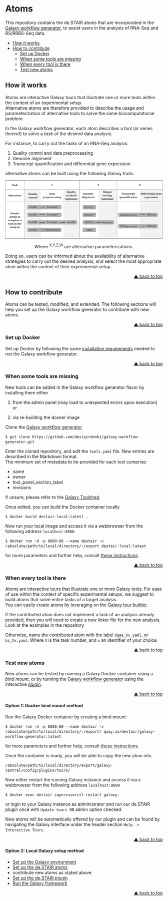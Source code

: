 <div id="top"></div>

# Atoms

This repository contains the de.STAIR atoms that are incorporated in the
[Galaxy workflow generator](https://github.com/destairdenbi/galaxy-workflow-generator),
to assist users in the analysis of RNA-Seq and BS/RRBS-Seq data.

- [How it works](#how-it-works)
- [How to contribute](#how-to-contribute)
  - [Set up Docker](#set-up-docker)
  - [When some tools are missing](#when-some-tools-are-missing)
  - [When every tool is there](#when-every-tool-is-there)
  - [Test new atoms](#test-new-atoms)


## How it works

Atoms are interactive Galaxy tours that illustrate one or more tools within the
context of an experimental setup.  
Alternative atoms are therefore provided to describe the usage and
parameterization of alternative tools to solve the same biocomputational
problem.  

In the Galaxy workflow generator, each atom describes a tool (or series
thereof) to solve a *task* of the desired data analysis.  

For instance, to carry out the tasks of an RNA-Seq analysis:
1. Quality control and data preprocessing
2. Genome alignment
3. Transcript quantification and differential gene expression

alternative atoms can be built using the following Galaxy tools:

<p align="center">
  <img align="center"
    src="web/atoms.png"
    width="600px"
    alt="Sample alternative atoms to complete a task in an RNA-Seq analysis"
    valign="top"/>
  <br />
  <div align="center">
Where <sup>X,Y,Z,W</sup> are alternative parameterizations.
  </div>
</p>

Doing so, users can be informed about the availability of alternative
strategies to carry out the desired analysis, and select the most appropriate
atom within the context of their experimental setup.
<p align="right"><a href="#top">&#x25B2; back to top</a></p>


## How to contribute

Atoms can be tested, modified, and extended. The following sections will help
you set up the Galaxy workflow generator to contribute with new atoms.
<p align="right"><a href="#top">&#x25B2; back to top</a></p>


### Set up Docker

Set up Docker by following the same [installation requirements](https://github.com/destairdenbi/galaxy-workflow-generator#installation-requirements)
needed to run the Galaxy workflow generator.
<p align="right"><a href="#top">&#x25B2; back to top</a></p>


### When some tools are missing

New tools can be added in the Galaxy workflow generator flavor by installing them either 

1) from the admin panel (may load to unexpected errors upon execution) or

2) via re-building the docker image

Clone the [Galaxy workflow generator](https://github.com/destairdenbi/galaxy-workflow-generator)
```
$ git clone https://github.com/destairdenbi/galaxy-workflow-generator.git
```

Enter the cloned repository, and edit the ``tools.yaml`` file. New entries are
described in the Markdown format.  
The minimum set of metadata to be provided for each tool comprise:
- name
- owner
- tool_panel_section_label
- revisions

If unsure, please refer to the [Galaxy Toolshed](https://toolshed.g2.bx.psu.edu/).  

Once edited, you can build the Docker container locally
```
$ docker build destair-local:latest .
```
Now run your local image and access it via a webbrowser from the following address ``localhost:8080``.
```
$ docker run -d -p 8080:80 --name destair -v /absolute/path/to/local/directory/:/export destair-local:latest
```

for more parameters and further help, consult
[these instructions](https://github.com/destairdenbi/galaxy-workflow-generator#run-the-container).

<p align="right"><a href="#top">&#x25B2; back to top</a></p>


### When every tool is there

Atoms are interactive tours that illustrate one or more Galaxy tools. For ease
of use within the context of specific experimental setups, we suggest to build
atoms that solve entire tasks of a target analysis.  
You can easily create atoms by leveraging on the [Galaxy tour builder](https://github.com/TailorDev/galaxy-tourbuilder).

If the contributed atom does not implement a task of an analysis already provided, then you will need to create a new linker file for the
new analysis. Look at the examples in the repository

Otherwise, name the contributed atom with the label ``dgea_Xx.yaml``, or
``bs_Xx.yaml``. Where ``X`` is the task number, and ``x`` an identifier of your choice.

<p align="right"><a href="#top">&#x25B2; back to top</a></p>


### Test new atoms

New atoms can be tested by running a Galaxy Docker container using a *bind
mount*, or by running the [Galaxy workflow generator](https://github.com/destairdenbi/galaxy-workflow-generator)
using the interactive [plugin](https://github.com/destairdenbi/galaxy-webhooks).

<p align="right"><a href="#top">&#x25B2; back to top</a></p>

#### Option 1: Docker bind mount method

Run the Galaxy Docker container by creating a bind mount:
```
$ docker run -d -p 8080:80 --name destair -v /absolute/path/to/local/directory/:/export/ quay.io/destair/galaxy-workflow-generator:latest
```
for more parameters and further help, consult
[these instructions](https://github.com/destairdenbi/galaxy-workflow-generator#run-the-container).


Once the container is ready, you will be able to copy the new atom into
```
/absolute/path/to/local/directory/export/galaxy-central/config/plugins/tours/
```
Now either restart the running Galaxy instance and access it via a webbrowser from the following address ``localhost:8080``
```
$ docker exec destair supervisorctl restart galaxy:
```
or login to your Galaxy instance as administrator and run our de.STAIR plugin once with ``Update tours DB`` admin option checked.

New atoms will be automatically offered by our plugin and can be found by navigating the Galaxy interface under the header
section ``Help -> Interactive Tours``.

<p align="right"><a href="#top">&#x25B2; back to top</a></p>

#### Option 2: Local Galaxy setup method

- [Set up the Galaxy environment](https://github.com/destairdenbi/galaxy-webhooks#set-up-the-galaxy-environment)
- [Set up the de.STAIR atoms](https://github.com/destairdenbi/galaxy-webhooks#set-up-the-destair-atoms)
- contribute new atoms as stated above
- [Set up the de.STAIR plugin](https://github.com/destairdenbi/galaxy-webhooks#set-up-the-destair-plugin)
- [Run the Galaxy framework](https://github.com/destairdenbi/galaxy-webhooks#run-the-galaxy-framework)

<p align="right"><a href="#top">&#x25B2; back to top</a></p>
